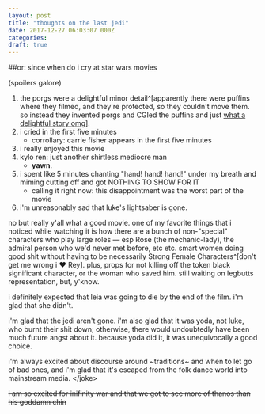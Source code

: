 ```yaml
---
layout: post
title: "thoughts on the last jedi"
date: 2017-12-27 06:03:07 000Z
categories:
draft: true
---
```


##or: since when do i cry at star wars movies

(spoilers galore)


1. the porgs were a delightful minor detail^[apparently there were puffins where they filmed, and they're protected, so they couldn't move them. so instead they invented porgs and CGIed the puffins and just [what a delightful story omg](http://www.starwars.com/news/designing-star-wars-the-last-jedi-part-1-how-porgs-were-hatched)].
2. i cried in the first five minutes
    * corrollary: carrie fisher appears in the first five minutes
3. i really enjoyed this movie
4. kylo ren: just another shirtless mediocre man
    * **yawn**.
5. i spent like 5 minutes chanting "hand! hand! hand!" under my breath and miming cutting off and got NOTHING TO SHOW FOR IT
    * calling it right now: this disappointment was the worst part of the movie
6. i'm unreasonably sad that luke's lightsaber is gone.

no but really y'all what a good movie. one of my favorite things that i noticed while watching it is how there are a bunch of non-"special" characters who play large roles — esp Rose (the mechanic-lady), the admiral person who we'd never met before, etc etc. smart women doing good shit without having to be necessarily Strong Female Characters^[don't get me wrong i ❤️ Rey].
plus, props for not killing off the token black significant character, or the woman who saved him. still waiting on legbutts representation, but, y'know.

i definitely expected that leia was going to die by the end of the film. i'm glad that she didn't.

i'm glad that the jedi aren't gone. i'm also glad that it was yoda, not luke, who burnt their shit down; otherwise, there would undoubtedly have been much future angst about it. because yoda did it, it was unequivocally a good choice.

i'm always excited about discourse around ~traditions~ and when to let go of bad ones, and i'm glad that it's escaped from the folk dance world into mainstream media. \</joke\>

<del>i am so excited for inifinity war and that we got to see more of thanos than his goddamn chin</del>